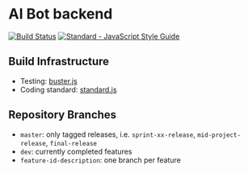 # AI Bot backend
[![Build Status](https://travis-ci.org/amos-ws16/amos-ws16-aibot.svg?branch=master)](https://travis-ci.org/amos-ws16/amos-ws16-aibot)
[![Standard - JavaScript Style Guide](https://img.shields.io/badge/code%20style-standard-brightgreen.svg)](http://standardjs.com/)

## Build Infrastructure
  + Testing: [buster.js](http://docs.busterjs.org/en/latest/)
  + Coding standard: [standard.js](https://github.com/feross/standard)

## Repository Branches
  + `master`: only tagged releases, i.e. `sprint-xx-release`,
    `mid-project-release`, `final-release`
  + `dev`: currently completed features
  + `feature-id-description`: one branch per feature
